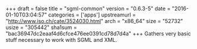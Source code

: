 +++
draft = false
title = "sgml-common"
version = "0.6.3-5"
date = "2016-01-10T03:04:57"
categories = ['apps']
upstreamurl = "http://www.iso.ch/cate/3524030.html"
arch = "x86_64"
size = "52732"
usize = "305442"
sha1sum = "bac36947dc2eaaf4d6cfce476ee0391cd78d7d4a"
+++
Gathers very basic stuff necessary to work with SGML and XML.